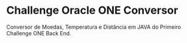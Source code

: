 # Challenge Oracle ONE Conversor
Conversor de Moedas, Temperatura e Distância em JAVA do Primeiro Challenge ONE Back End.
